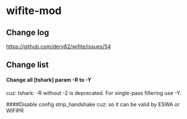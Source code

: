 # wifite-mod

## Change log
https://github.com/derv82/wifite/issues/54

## Change list

#### Change all [tshark] param -R to -Y
cuz: tshark: -R without -2 is deprecated. For single-pass filtering use -Y.

####Disable config strip_handshake
cuz: so it can be valid by ESWA or WIFIPR
